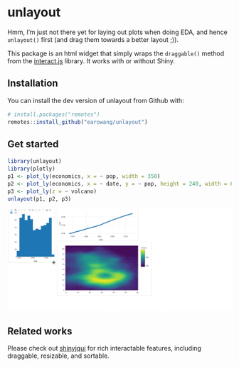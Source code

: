 
<!-- README.md is generated from README.Rmd. Please edit that file -->

# unlayout

<!-- badges: start -->

<!-- badges: end -->

Hmm, I’m just not there yet for laying out plots when doing EDA, and
hence `unlayout()` first (and drag them towards a better layout ;)).

This package is an html widget that simply wraps the `draggable()`
method from the [interact.js](https://interactjs.io) library. It works
with or without Shiny.

## Installation

You can install the dev version of unlayout from Github with:

``` r
# install.packages("remotes")
remotes::install_github("earowang/unlayout")
```

## Get started

``` r
library(unlayout)
library(plotly)
p1 <- plot_ly(economics, x = ~ pop, width = 350)
p2 <- plot_ly(economics, x = ~ date, y = ~ pop, height = 240, width = 600)
p3 <- plot_ly(z = ~ volcano)
unlayout(p1, p2, p3)
```

![unlayout-gif](man/figures/unlayout.gif)

## Related works

Please check out [shinyjqui](https://github.com/Yang-Tang/shinyjqui) for
rich interactable features, including draggable, resizable, and
sortable.

